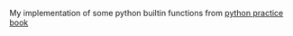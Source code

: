 My implementation of some python builtin functions from [python practice book](https://anandology.com/python-practice-book/)